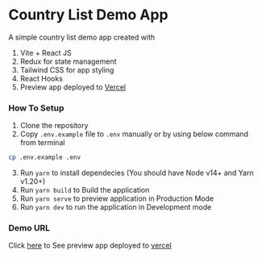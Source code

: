 # Country List Demo App 

A simple country list demo app created with

1. Vite + React JS
2. Redux for state management
3. Tailwind CSS for app styling
4. React Hooks
5. Preview app deployed to [Vercel](https://vercel.com/)



### How To Setup

1. Clone the repository
2. Copy `.env.example` file to `.env` manually or by using below command from terminal

```bash
cp .env.example .env
```

3. Run `yarn` to install dependecies (You should have Node v14+ and Yarn v1.20+)
4. Run `yarn build` to Build the application
5. Run `yarn serve` to preview application in Production Mode
6. Run `yarn dev` to run the application in Development mode


### Demo URL

Click [here](https://country-list-demo.vercel.app) to See preview app deployed to [vercel](https://vercel.com/)
